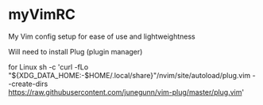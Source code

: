 # myVimRC
My Vim config setup for ease of use and lightweightness



Will need to install Plug (plugin manager)

for Linux
sh -c 'curl -fLo "${XDG_DATA_HOME:-$HOME/.local/share}"/nvim/site/autoload/plug.vim --create-dirs \
       https://raw.githubusercontent.com/junegunn/vim-plug/master/plug.vim'
